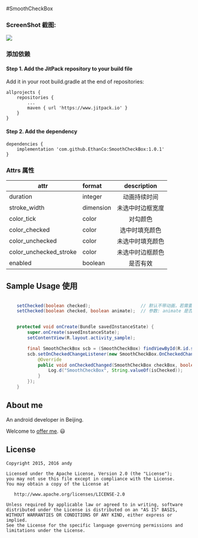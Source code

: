 #SmoothCheckBox

### ScreenShot 截图:

![](https://github.com/andyxialm/SmoothCheckBox/blob/master/art/smoothcb.gif?raw=true)

### 添加依赖
#### Step 1. Add the JitPack repository to your build file
Add it in your root build.gradle at the end of repositories:  

	allprojects {
		repositories {
			...
			maven { url 'https://www.jitpack.io' }
		}
	}  

#### Step 2. Add the dependency

	dependencies {
        implementation 'com.github.EthanCo:SmoothCheckBox:1.0.1'
	}

### Attrs 属性
|attr|format|description|
|---|:---|:---:|
|duration|integer|动画持续时间|
|stroke_width|dimension|未选中时边框宽度|
|color_tick|color|对勾颜色|
|color_checked|color|选中时填充颜色|
|color_unchecked|color|未选中时填充颜色|
|color_unchecked_stroke|color|未选中时边框颜色|
|enabled|boolean|是否有效|


## Sample Usage 使用


```java
 
    setChecked(boolean checked);                   // 默认不带动画，若需要动画 调用重载方法
    setChecked(boolean checked, boolean animate);  // 参数: animate 是否显示动画
```


```java

    protected void onCreate(Bundle savedInstanceState) {
        super.onCreate(savedInstanceState);
        setContentView(R.layout.activity_sample);

        final SmoothCheckBox scb = (SmoothCheckBox) findViewById(R.id.scb);
        scb.setOnCheckedChangeListener(new SmoothCheckBox.OnCheckedChangeListener() {
            @Override
            public void onCheckedChanged(SmoothCheckBox checkBox, boolean isChecked) {
                Log.d("SmoothCheckBox", String.valueOf(isChecked));
            }
        });
    }    
```

## About me

An android developer in Beijing.

Welcome to [offer me](mailto:andyxialm@gmail.com). :smiley:

## License

    Copyright 2015, 2016 andy

    Licensed under the Apache License, Version 2.0 (the "License");
    you may not use this file except in compliance with the License.
    You may obtain a copy of the License at

       http://www.apache.org/licenses/LICENSE-2.0

    Unless required by applicable law or agreed to in writing, software
    distributed under the License is distributed on an "AS IS" BASIS,
    WITHOUT WARRANTIES OR CONDITIONS OF ANY KIND, either express or implied.
    See the License for the specific language governing permissions and
    limitations under the License.